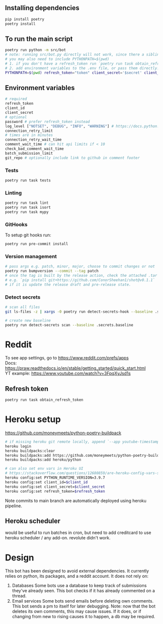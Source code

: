 ## Installing dependencies
```bash
pip install poetry
poetry install
```

## To run the main script
```bash
poetry run python -m src/bot
# note: running src/bot.py directly will not work, since there a sibling modules which rely on each other (src.utils imports src.data)
# you may also need to include PYTHONPATH=$(pwd)
# 1. if you don't have a refresh_token run `poetry run task obtain_refresh_token`
# 2. add environment variables to the .env file, or pass them directly. e.g.
PYTHONPATH=$(pwd) refresh_token="token" client_secret='$secret' client_id='$id' poetry run python -m src/bot
```

## Environment variables
```bash
# required
refresh_token
client_id
client_secret
# optional
password # prefer refresh_token instead
log_level ["NOTSET", "DEBUG", "INFO", "WARNING"] # https://docs.python.org/3/library/logging.html#levels
connection_retry_limit
# times are in minutes
connection_retry_wait_time
comment_wait_time # can hit api limits if < 10
check_bad_comment_wait_time
batch_submission_limit
git_repo # optionally include link to github in comment footer
```

### Tests
```bash
poetry run task tests
```

### Linting
```bash
poetry run task lint
poetry run task isort
poetry run task mypy
```

### GitHooks
To setup git hooks run:
```bash
poetry run pre-commit install
```

### Version management
```bash
# pass args e.g. patch, minor, major, choose to commit changes or not
poetry run bumpversion --commit --tag patch
# once the tag is built by the release action, check the attached .tar is installable.
# e.g. `pip install git+https://github.com/ConorSheehan1/shot@v0.1.1`
# if it is update the release draft and pre-release state.
```
### Detect secrets
```bash
# scan all files
git ls-files -z | xargs -0 poetry run detect-secrets-hook --baseline .secrets.baseline

# create new baseline
poetry run detect-secrets scan --baseline .secrets.baseline
```

# Reddit
To see app settings, go to https://www.reddit.com/prefs/apps  
Docs: https://praw.readthedocs.io/en/stable/getting_started/quick_start.html  
YT example: https://www.youtube.com/watch?v=3FpqXyJsd1s

## Refresh token
```bash
poetry run task obtain_refresh_token
```

# Heroku setup
https://github.com/moneymeets/python-poetry-buildpack
```bash
# if missing heroku git remote locally, append `--app youtube-timestamp-reddit-bot`
heroku login
heroku buildpacks:clear
heroku buildpacks:add https://github.com/moneymeets/python-poetry-buildpack.git
heroku buildpacks:add heroku/python

# can also set env vars in Heroku UI
# https://stackoverflow.com/questions/12680859/are-heroku-config-vars-safe-for-sensitive-information
heroku config:set PYTHON_RUNTIME_VERSION=3.9.7
heroku config:set client_id=$client_id
heroku config:set client_secret=$client_secret
heroku config:set refresh_token=$refresh_token
```

Note commits to main branch are automatically deployed using heroku pipeline.

## Heroku scheduler
would be useful to run batches in cron, but need to add creditcard to use heroku scheduler / any add-on.
revolute didn't work.

# Design
This bot has been designed to avoid external dependencies.
It currently relies on python, its packages, and a reddit account.
It does not rely on:
1. Databases
  Some bots use a database to keep track of submissions they've already seen.
  This bot checks if it has already commented on a thread.
2. Email services
  Some bots send emails before deleting own comments.
  This bot sends a pm to itself for later debugging.
  Note: now that the bot deletes its own comments, this may cause issues.
  If it does, or if changing from new to rising causes it to happen, a db may be required.
